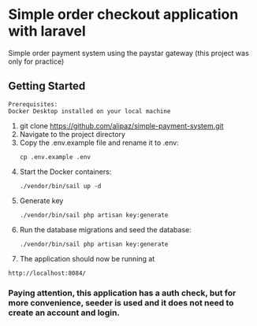 # Simple order checkout application with laravel
Simple order payment system using the paystar gateway (this project was only for practice)

## Getting Started

    Prerequisites:
    Docker Desktop installed on your local machine
1. git clone https://github.com/alipaz/simple-payment-system.git
2. Navigate to the project directory
3. Copy the .env.example file and rename it to .env:
    ``` 
    cp .env.example .env
    ```
4. Start the Docker containers:
    ``` 
    ./vendor/bin/sail up -d
    ```
5. Generate key
     ``` 
    ./vendor/bin/sail php artisan key:generate
    ```
6. Run the database migrations and seed the database:
     ``` 
    ./vendor/bin/sail php artisan key:generate
    ```
7. The application should now be running at 
 ``` 
 http://localhost:8084/
 ```
 ### Paying attention, this application has a auth check, but for more convenience, seeder is used and it does not need to create an account and login.
